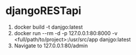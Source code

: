 # djangoRESTapi

1. docker build -t danjgo:latest
2. docker run --rm -d -p 127.0.0.1:80:8000 -v <full/path/to/project>:/usr/src/app danjgo:latest
3. Navigate to 127.0.0.1:80/admin
